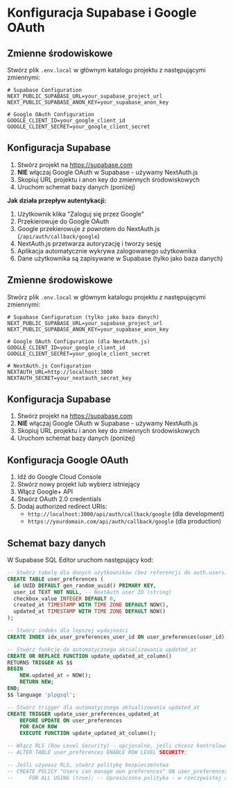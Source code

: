 # Konfiguracja Supabase i Google OAuth

## Zmienne środowiskowe

Stwórz plik `.env.local` w głównym katalogu projektu z następującymi zmiennymi:

```env
# Supabase Configuration
NEXT_PUBLIC_SUPABASE_URL=your_supabase_project_url
NEXT_PUBLIC_SUPABASE_ANON_KEY=your_supabase_anon_key

# Google OAuth Configuration
GOOGLE_CLIENT_ID=your_google_client_id
GOOGLE_CLIENT_SECRET=your_google_client_secret
```

## Konfiguracja Supabase

1. Stwórz projekt na https://supabase.com
2. **NIE** włączaj Google OAuth w Supabase - używamy NextAuth.js
3. Skopiuj URL projektu i anon key do zmiennych środowiskowych
4. Uruchom schemat bazy danych (poniżej)

**Jak działa przepływ autentykacji:**

1. Użytkownik klika "Zaloguj się przez Google"
2. Przekierowuje do Google OAuth
3. Google przekierowuje z powrotem do NextAuth.js (`/api/auth/callback/google`)
4. NextAuth.js przetwarza autoryzację i tworzy sesję
5. Aplikacja automatycznie wykrywa zalogowanego użytkownika
6. Dane użytkownika są zapisywane w Supabase (tylko jako baza danych)

## Zmienne środowiskowe

Stwórz plik `.env.local` w głównym katalogu projektu z następującymi zmiennymi:

```env
# Supabase Configuration (tylko jako baza danych)
NEXT_PUBLIC_SUPABASE_URL=your_supabase_project_url
NEXT_PUBLIC_SUPABASE_ANON_KEY=your_supabase_anon_key

# Google OAuth Configuration (dla NextAuth.js)
GOOGLE_CLIENT_ID=your_google_client_id
GOOGLE_CLIENT_SECRET=your_google_client_secret

# NextAuth.js Configuration
NEXTAUTH_URL=http://localhost:3000
NEXTAUTH_SECRET=your_nextauth_secret_key
```

## Konfiguracja Supabase

1. Stwórz projekt na https://supabase.com
2. **NIE** włączaj Google OAuth w Supabase - używamy NextAuth.js
3. Skopiuj URL projektu i anon key do zmiennych środowiskowych
4. Uruchom schemat bazy danych (poniżej)

## Konfiguracja Google OAuth

1. Idź do Google Cloud Console
2. Stwórz nowy projekt lub wybierz istniejący
3. Włącz Google+ API
4. Stwórz OAuth 2.0 credentials
5. Dodaj authorized redirect URIs:
   - `http://localhost:3000/api/auth/callback/google` (dla development)
   - `https://yourdomain.com/api/auth/callback/google` (dla production)

## Schemat bazy danych

W Supabase SQL Editor uruchom następujący kod:

```sql
-- Stwórz tabelę dla danych użytkowników (bez referencji do auth.users)
CREATE TABLE user_preferences (
  id UUID DEFAULT gen_random_uuid() PRIMARY KEY,
  user_id TEXT NOT NULL, -- NextAuth user ID (string)
  checkbox_value INTEGER DEFAULT 0,
  created_at TIMESTAMP WITH TIME ZONE DEFAULT NOW(),
  updated_at TIMESTAMP WITH TIME ZONE DEFAULT NOW()
);

-- Stwórz indeks dla lepszej wydajności
CREATE INDEX idx_user_preferences_user_id ON user_preferences(user_id);

-- Stwórz funkcję do automatycznego aktualizowania updated_at
CREATE OR REPLACE FUNCTION update_updated_at_column()
RETURNS TRIGGER AS $$
BEGIN
    NEW.updated_at = NOW();
    RETURN NEW;
END;
$$ language 'plpgsql';

-- Stwórz trigger dla automatycznego aktualizowania updated_at
CREATE TRIGGER update_user_preferences_updated_at
    BEFORE UPDATE ON user_preferences
    FOR EACH ROW
    EXECUTE FUNCTION update_updated_at_column();

-- Włącz RLS (Row Level Security) - opcjonalne, jeśli chcesz kontrolować dostęp
-- ALTER TABLE user_preferences ENABLE ROW LEVEL SECURITY;

-- Jeśli używasz RLS, stwórz politykę bezpieczeństwa
-- CREATE POLICY "Users can manage own preferences" ON user_preferences
--     FOR ALL USING (true); -- Uproszczona polityka - w rzeczywistej aplikacji użyj odpowiedniej logiki
```
